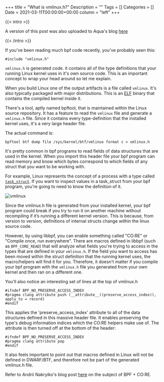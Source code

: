 +++
title = "What is vmlinux.h?"
Description = ""
Tags = []
Categories = []
Date = 2021-03-11T00:00:00+00:00
column = "left"
+++

{{< intro >}}

A version of this post was also uploaded to Aqua's blog <a href="https://blog.aquasec.com/vmlinux.h-ebpf-programs">here</a>

{{< /intro >}}


If you've been reading much bpf code recently, you've probably seen this:

```
#include "vmlinux.h"
```

`vmlinux.h` is generated code. it contains all of the type definitions that your running Linux kernel uses in it's own source code. This is an important concept to wrap your head around so let me explain.

When you build Linux one of the output artifacts is a file called `vmlinux`. It's also typically packaged with major distributions. This is an [ELF](https://en.wikipedia.org/wiki/Executable_and_Linkable_Format) binary that contains the compiled kernel inside it.

There's a tool, aptly named bpftool, that is maintained within the Linux source repository. It has a feature to read the `vmlinux` file and generate a `vmlinux.h` file. Since it contains every type-definition that the installed kernel uses, it's a very large header file.

The actual command is:

`bpftool btf dump file /sys/kernel/btf/vmlinux format c > vmlinux.h`

It's pretty common in bpf programs to read fields of data structures that are used in the kernel. When you import this header file your bpf program can read memory and know which bytes correspond to which fields of any struct that you want to be working with.

For example, Linux represents the concept of a process with a type called [`task_struct`](https://elixir.bootlin.com/linux/latest/source/include/linux/sched.h#L649). If you want to inspect values in a task_struct from your bpf program, you're going to need to know the definition of it.

![vmlinux](/libbpf/vmlinux.png)

Since the vmlinux.h file is generated from your installed kernel, your bpf program could break if you try to run it on another machine without recompiling if it’s running a different kernel version. This is because, from version to version, definitions of internal structs change within the linux source code.

However, by using libbpf, you can enable something called "CO:RE" or "Compile once, run everywhere". There are macros defined in libbpf (such as `BPF_CORE_READ`) that will analyze what fields you're trying to access in the types that are defined in your `vmlinux.h`. If the field you want to access has been moved within the struct definition that the running kernel uses, the macro/helpers will find it for you. Therefore, it doesn't matter if you compile your bpf program with the `vmlinux.h` file you generated from your own kernel and then ran on a different one. 

You'll also notice an interesting set of lines at the top of vmlinux.h

```
#ifndef BPF_NO_PRESERVE_ACCESS_INDEX
#pragma clang attribute push (__attribute__((preserve_access_index)), apply_to = record)
#endif
```

This applies the 'preserve_access_index' attribute to all of the data structures defined in this massive header file. It enables preserving the type's debug information indices which the CO:RE helpers make use of. The attribute is then turned off at the bottom of the header:

```
#ifndef BPF_NO_PRESERVE_ACCESS_INDEX
#pragma clang attribute pop
#endif
```

It also feels important to point out that macros defined in Linux will not be defined in DWARF/BTF, and therefore not be part of the generated vmlinux.h file.

Refer to Andrii Nakryiko's blog post [here](https://nakryiko.com/posts/bpf-portability-and-co-re/) on the subject of BPF + CO:RE.